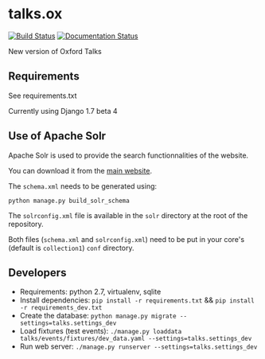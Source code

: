 talks.ox
========
[![Build Status](https://travis-ci.org/ox-it/talks.ox.svg?branch=master)](https://travis-ci.org/ox-it/talks.ox)
[![Documentation Status](https://readthedocs.org/projects/talksox/badge/?version=latest)](https://readthedocs.org/projects/talksox/?badge=latest)

New version of Oxford Talks

Requirements
------------

See requirements.txt

Currently using Django 1.7 beta 4


Use of Apache Solr
------------------

Apache Solr is used to provide the search functionnalities of the website.

You can download it from the [main website](http://lucene.apache.org/solr/).

The ``schema.xml`` needs to be generated using:
  
    python manage.py build_solr_schema

The ``solrconfig.xml`` file is available in the ``solr`` directory at the root of the repository.

Both files (``schema.xml`` and ``solrconfig.xml``) need to be put in your core's (default is ``collection1``) ``conf`` directory.

Developers
----------

* Requirements: python 2.7, virtualenv, sqlite
* Install dependencies: ``pip install -r requirements.txt`` && ``pip install -r requirements_dev.txt``
* Create the database: ``python manage.py migrate --settings=talks.settings_dev``
* Load fixtures (test events): ``./manage.py loaddata talks/events/fixtures/dev_data.yaml --settings=talks.settings_dev``
* Run web server: ``./manage.py runserver --settings=talks.settings_dev``
